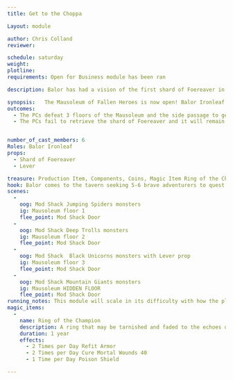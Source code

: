 ```yaml
---
title: Get to the Choppa

Layout: module

author: Chris Colland
reviewer: 

schedule: saturday
weight: 
plotline: 
requirements: Open for Business module has been ran

description: Balor has had a vision of the first shard of Foereaver in the Mausoleum of Fallen Heroes just past a room of black horned monsters in a room with snoring

synopsis:   The Mausoleum of Fallen Heroes is now open! Balor Ironleaf has had a vision of a piece of the Artifact weapon Foereaver in the Dungeon just past “just past a room of black horned monsters” (Floor 3) in a room with loud snoring. Balor comes to the players after the opening of the Mausoleum and tasks them with retrieving the shard of Foereaver for the quest to reforge it and will reward them.
outcomes: 
  - The PCs defeat 3 floors of the Mausoleum and the side passage to get the shard of Foereaver 
  - The PCs fail to retrieve the shard of Foereaver and it will remain till it is recovered but may move deeper with passing events


number_of_cast_members: 6
Roles: Balor Ironleaf
props: 
  - Shard of Foereaver
  - Lever

treasure: Production Item, Components, Coins, Magic Item Ring of the Champion
hook: Balor comes to the tavern seeking 5-6 brave adventurers to quest into the Mausoleum of Fallen Heroes for a shard of Foeraver
scenes: 
  - 
    oog: Mod Shack Jumping Spiders monsters 
    ig: Mausoleum floor 1 
    flee_point: Mod Shack Door
  - 
    oog: Mod Shack Deep Trolls monsters 
    ig: Mausoleum floor 2
    flee_point: Mod Shack Door
  - 
    oog: Mod Shack  Black Unicorns monsters with Lever prop
    ig: Mausoleum floor 3
    flee_point: Mod Shack Door
  - 
    oog: Mod Shack Mountain Giants monsters 
    ig: Mausoleum HIDDEN FLOOR 
    flee_point: Mod Shack Door
running_notes: This module will scale in its difficulty with how the players engage the Mausoleum itself. Floor 1 is Jumping Spiders, Floor 2 is Deep Trolls, Floor 3 is the real challenge with Black Unicorns. Be careful with your PC group you pull for this about Floor 3 since the Black Unicorns have 3 Spellstrike Death’s and can deliver their 4 block as Magic. When the players defeated Floor 3, have them search for a lever setup in the Mod Shack. Once the lever is engaged, have them exit and turn out as much lighting as possible. The NPCs will start out sleeping as the Mountain Giants, they can stealth in and take the shard of foereaver and leave if they choose or fight the Giants. If they grab the Shard and run, they can escape. If they choose to engage they will receive the Magic Item Ring of the Champion from of the 5 Giants. This room is paying homage to the final fight where Faeolin Ironleaf fell fighting the True Giant that made him succumb to his wounds 
magic_items:
  - 
    name: Ring of the Champion
    description: A ring that may be tarnished and faded to the echoes of time but still radiates the the spirit of the Hero who wore it
    duration: 1 year
    effects: 
      - 2 Times per Day Refit Armor
      - 2 Times per Day Cure Mortal Wounds 40
      - 1 Time per Day Poison Shield

---
```






